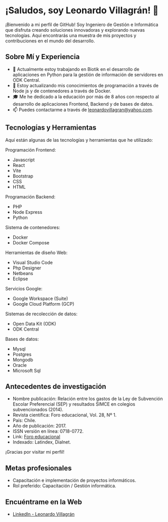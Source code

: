 # ¡Saludos, soy Leonardo Villagrán! 👋

¡Bienvenido a mi perfil de GitHub! Soy Ingeniero de Gestión e Informática que disfruta creando soluciones innovadoras y explorando nuevas tecnologías. Aquí encontrarás una muestra de mis proyectos y contribuciones en el mundo del desarrollo.

## Sobre Mí y Experiencia

- 🔭 Actualmente estoy trabajando en Biotik en el desarrollo de aplicaciones en Python para la gestión de información de servidores en ODK Central.
- 🌱 Estoy actualizando mis conocimientos de programación a través de Node js y de contenedores a través de Docker.
- 🎓 Me he dedicado a la educación por más de 8 años con respecto al desarrollo de aplicaciones Frontend, Backend y de bases de datos.
- 📫 Puedes contactarme a través de leonardovillagran@yahoo.com.

## Tecnologías y Herramientas

Aquí están algunas de las tecnologías y herramientas que he utilizado:

Programación Frontend:

- Javascript
- React
- Vite
- Bootstrap
- CSS
- HTML

Programación Backend:

- PHP
- Node Express
- Python

Sistema de contenedores:

- Docker
- Docker Compose

Herramientas de diseño Web:

- Visual Studio Code
- Php Designer
- Netbeans
- Eclipse

Servicios Google:

- Google Workspace (Suite)
- Google Cloud Platform (GCP)

Sistemas de recolección de datos:

- Open Data Kit (ODK)
- ODK Central

Bases de datos:

- Mysql
- Postgres
- Mongodb
- Oracle
- Microsoft Sql

## Antecedentes de investigación

- Nombre publicación: Relación entre los gastos de la Ley de Subvención Escolar Preferencial (SEP) y resultados SIMCE en colegios subvencionados (2014).
- Revista científica: Foro educacional, Vol. 28, Nº 1.
- País: Chile.
- Año de publicación: 2017.
- ISSN versión en línea: 0718-0772.
- Link: [Foro educacional](http://ediciones.ucsh.cl/index.php/ForoEducacional/article/view/791)
- Indexado: Latindex, Dialnet.

¡Gracias por visitar mi perfil!

## Metas profesionales

- Capacitación e implementación de proyectos informáticos. 
- Rol preferido: Capacitación / Gestión informática.

## Encuéntrame en la Web

- [LinkedIn - Leonardo Villagrán](https://www.linkedin.com/in/leonardo-villagr%C3%A1n-chicago-1584b017b/)
